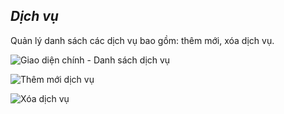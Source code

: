 ## *Dịch vụ*

Quản lý danh sách các dịch vụ bao gồm: thêm mới, xóa dịch vụ.

![](/images/danh_muc/dich_vu/index.png "Giao diện chính - Danh sách dịch vụ")

![](/images/danh_muc/dich_vu/create.png "Thêm mới dịch vụ")

![](/images/danh_muc/dich_vu/delete.png "Xóa dịch vụ")
